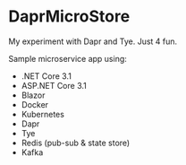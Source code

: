 # DaprMicroStore

My experiment with Dapr and Tye. Just 4 fun. 

Sample microservice app using:

- .NET Core 3.1
- ASP.NET Core 3.1
- Blazor
- Docker
- Kubernetes
- Dapr
- Tye
- Redis (pub-sub & state store)
- Kafka




